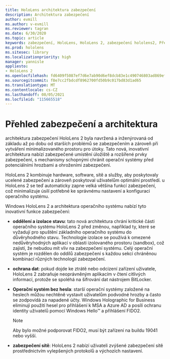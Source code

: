 ```yaml
---
title: HoloLens architektura zabezpečení
description: Architektura zabezpečení
author: evmill
ms.author: v-evmill
ms.reviewer: tagran
ms.date: 6/30/2020
ms.topic: article
keywords: zabezpečení, HoloLens, HoloLens 2, zabezpečení hololens2, Přehled zabezpečení, Architektura zabezpečení, architektura, architektura HoloLens 2
ms.prod: hololens
ms.sitesec: library
ms.localizationpriority: high
manager: yannisle
appliesto:
- HoloLens 2
ms.openlocfilehash: fd6409f5087ef7d6e7ab90d6ef8dcb83e1c490746803ad869ef075dace24bae7
ms.sourcegitcommit: f8e7cc2fbdcdf8962700fd50b9c017bd83d1ad65
ms.translationtype: MT
ms.contentlocale: cs-CZ
ms.lasthandoff: 08/05/2021
ms.locfileid: "115665518"
---
```

# <a name="security-overview-and-architecture"></a>Přehled zabezpečení a architektura

architektura zabezpečení HoloLens 2 byla navržená a inženýrovaná od základu až po dobu od starších problémů se zabezpečením a zároveň při vytváření minimalizovaného prostoru pro útoky. Tato nová, inovativní architektura nabízí zabezpečené umístění úložiště a rozšířené prvky zabezpečení, s mechanismy schopnými chránit operační systémy před potenciálními hrozbami a ohroženími zabezpečení.

HoloLens 2 kombinuje hardware, software, sítě a služby, aby poskytovaly ucelené zabezpečení a zároveň poskytoval uživatelům optimální prostředí. u HoloLens 2 se teď automaticky zapne velká většina funkcí zabezpečení, což minimalizuje úsilí potřebné ke správnému nastavení a konfiguraci operačního systému.

Windows HoloLens 2 a architektura operačního systému nabízí tyto inovativní funkce zabezpečení:

  * **oddělení a izolace stavu**: tato nová architektura chrání kritické části operačního systému HoloLens 2 před změnou, například ty, které se vyžadují pro spuštění základního operačního systému do důvěryhodného stavu. Technologie izolace se používá k omezené nedůvěryhodných aplikací v oblasti izolovaného prostoru (sandbox), což zajistí, že nebudou mít vliv na zabezpečení systému. Celý operační systém je rozdělen do oddílů zabezpečení s každou sekcí chráněnou kombinací různých technologií zabezpečení.
  
  * **ochrana dat**: pokud dojde ke ztrátě nebo odcizení zařízení uživatele, HoloLens 2 zabraňuje neoprávněným aplikacím v čtení citlivých informací, protože se spoléhá na šifrování dat nástrojem BitLocker. 
  
  * **Operační systém bez hesla**: starší operační systémy založené na heslech můžou nechtěně vystavit uživatelům podvodné hrozby a často se zodpovídá za napadené účty. Windows Holographic for Business eliminují použití hesel pro přihlášení k MSA a Azure AD a posílí ochranu identity uživatelů pomocí Windows Hello™ a přihlášení FIDO2. 
  
    > [!NOTE]
    > Aby bylo možné podporovat FIDO2, musí být zařízení na buildu 19041 nebo vyšší. 

  * **zabezpečení sítě**: HoloLens 2 nabízí uživateli zvýšené zabezpečení sítě prostřednictvím vylepšených protokolů a výchozích nastavení.
